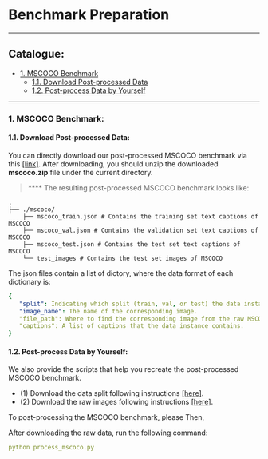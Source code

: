 # Benchmark Preparation

****
## Catalogue:
* <a href='#mscoco'>1. MSCOCO Benchmark</a>
    * <a href='#download_mscoco'>1.1. Download Post-processed Data</a>
    * <a href='#postprocess_mscoco'>1.2. Post-process Data by Yourself</a>


****

<span id='mscoco'/>

### 1. MSCOCO Benchmark:

<span id='download_mscoco'/>

#### 1.1. Download Post-processed Data:

You can directly download our post-processed MSCOCO benchmark via this [[link]](https://drive.google.com/file/d/1J922lIqzXpLfqfWd2-F3ZI3mW59lqlBu/view?usp=sharing). After downloading, you should unzip the downloaded **mscoco.zip** file under the current directory.

> **** The resulting post-processed MSCOCO benchmark looks like:

    .
    ├── ./mscoco/                    
        ├── mscoco_train.json # Contains the training set text captions of MSCOCO
        ├── mscoco_val.json # Contains the validation set text captions of MSCOCO
        ├── mscoco_test.json # Contains the test set text captions of MSCOCO
        └── test_images # Contains the test set images of MSCOCO
        
The json files contain a list of dictory, where the data format of each dictionary is:

```yaml
{  
   "split": Indicating which split (train, val, or test) the data instance belongs to.
   "image_name": The name of the corresponding image.
   "file_path": Where to find the corresponding image from the raw MSCOCO files.
   "captions": A list of captions that the data instance contains.
}
```

<span id='postprocess_mscoco'/>


#### 1.2. Post-process Data by Yourself:

We also provide the scripts that help you recreate the post-processed MSCOCO benchmark.

- (1) Download the data split following instructions [[here]](https://github.com/yxuansu/MAGIC/tree/main/image_captioning/data/raw_data).
- (2) Download the raw images following instructions [[here]](https://github.com/yxuansu/MAGIC/blob/main/image_captioning/data/raw_images/README.md#1-download-mscoco-raw-images).


To post-processing the MSCOCO benchmark, please  Then, 

After downloading the raw data, run the following command:
```yaml
python process_mscoco.py
```







